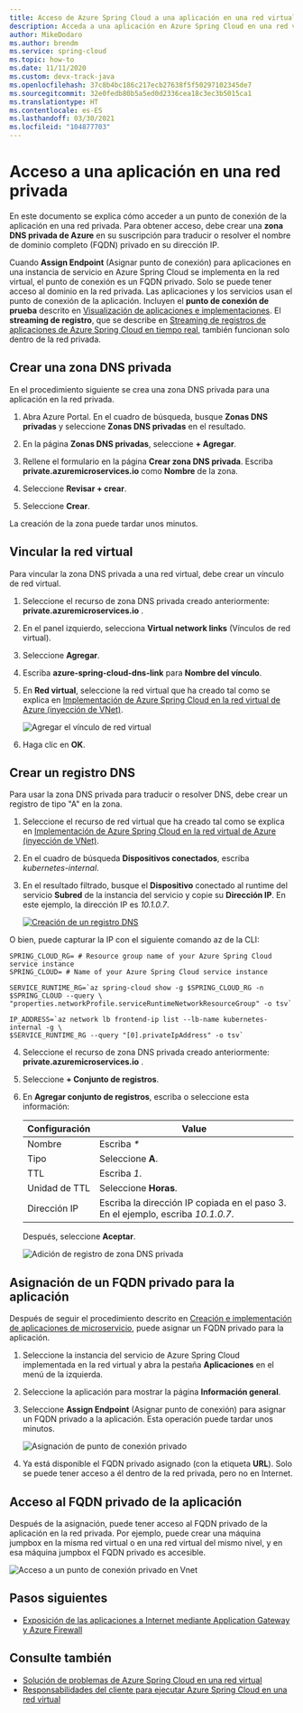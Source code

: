 ```yaml
---
title: Acceso de Azure Spring Cloud a una aplicación en una red virtual
description: Acceda a una aplicación en Azure Spring Cloud en una red virtual.
author: MikeDodaro
ms.author: brendm
ms.service: spring-cloud
ms.topic: how-to
ms.date: 11/11/2020
ms.custom: devx-track-java
ms.openlocfilehash: 37c8b4bc186c217ecb27638f5f50297102345de7
ms.sourcegitcommit: 32e0fedb80b5a5ed0d2336cea18c3ec3b5015ca1
ms.translationtype: HT
ms.contentlocale: es-ES
ms.lasthandoff: 03/30/2021
ms.locfileid: "104877703"
---
```

# <a name="access-your-application-in-a-private-network"></a>Acceso a una aplicación en una red privada

En este documento se explica cómo acceder a un punto de conexión de la aplicación en una red privada.  Para obtener acceso, debe crear una **zona DNS privada de Azure** en su suscripción para traducir o resolver el nombre de dominio completo (FQDN) privado en su dirección IP.

Cuando **Assign Endpoint** (Asignar punto de conexión) para aplicaciones en una instancia de servicio en Azure Spring Cloud se implementa en la red virtual, el punto de conexión es un FQDN privado. Solo se puede tener acceso al dominio en la red privada. Las aplicaciones y los servicios usan el punto de conexión de la aplicación. Incluyen el **punto de conexión de prueba** descrito en [Visualización de aplicaciones e implementaciones](spring-cloud-howto-staging-environment.md#view-apps-and-deployments). El **streaming de registro**, que se describe en [Streaming de registros de aplicaciones de Azure Spring Cloud en tiempo real](spring-cloud-howto-log-streaming.md), también funcionan solo dentro de la red privada.

## <a name="create-a-private-dns-zone"></a>Crear una zona DNS privada

En el procedimiento siguiente se crea una zona DNS privada para una aplicación en la red privada.

1. Abra Azure Portal. En el cuadro de búsqueda, busque **Zonas DNS privadas** y seleccione **Zonas DNS privadas** en el resultado.

2. En la página **Zonas DNS privadas**, seleccione **+ Agregar**.

3. Rellene el formulario en la página **Crear zona DNS privada**. Escriba **<span>private.azuremicroservices.io</span>** como **Nombre** de la zona.

4. Seleccione **Revisar + crear**.

5. Seleccione **Crear**.

La creación de la zona puede tardar unos minutos.

## <a name="link-the-virtual-network"></a>Vincular la red virtual

Para vincular la zona DNS privada a una red virtual, debe crear un vínculo de red virtual.

1. Seleccione el recurso de zona DNS privada creado anteriormente: **<span>private.azuremicroservices.io</span>** . 

2. En el panel izquierdo, selecciona **Virtual network links** (Vínculos de red virtual).

3. Seleccione **Agregar**.

4. Escriba **azure-spring-cloud-dns-link** para **Nombre del vínculo**.

5. En **Red virtual**, seleccione la red virtual que ha creado tal como se explica en [Implementación de Azure Spring Cloud en la red virtual de Azure (inyección de VNet)](spring-cloud-tutorial-deploy-in-azure-virtual-network.md).

    ![Agregar el vínculo de red virtual](media/spring-cloud-access-app-vnet/add-virtual-network-link.png)

6. Haga clic en **OK**.

## <a name="create-dns-record"></a>Crear un registro DNS

Para usar la zona DNS privada para traducir o resolver DNS, debe crear un registro de tipo "A" en la zona.

1. Seleccione el recurso de red virtual que ha creado tal como se explica en [Implementación de Azure Spring Cloud en la red virtual de Azure (inyección de VNet)](spring-cloud-tutorial-deploy-in-azure-virtual-network.md).

2. En el cuadro de búsqueda **Dispositivos conectados**, escriba *kubernetes-internal*.

3. En el resultado filtrado, busque el **Dispositivo** conectado al runtime del servicio **Subred** de la instancia del servicio y copie su **Dirección IP**. En este ejemplo, la dirección IP es *10.1.0.7*.

    [ ![Creación de un registro DNS](media/spring-cloud-access-app-vnet/create-dns-record.png) ](media/spring-cloud-access-app-vnet/create-dns-record.png)

O bien, puede capturar la IP con el siguiente comando az de la CLI:

```azurecli
SPRING_CLOUD_RG= # Resource group name of your Azure Spring Cloud service instance
SPRING_CLOUD= # Name of your Azure Spring Cloud service instance

SERVICE_RUNTIME_RG=`az spring-cloud show -g $SPRING_CLOUD_RG -n $SPRING_CLOUD --query \
"properties.networkProfile.serviceRuntimeNetworkResourceGroup" -o tsv`

IP_ADDRESS=`az network lb frontend-ip list --lb-name kubernetes-internal -g \
$SERVICE_RUNTIME_RG --query "[0].privateIpAddress" -o tsv`
```

4. Seleccione el recurso de zona DNS privada creado anteriormente: **<span>private.azuremicroservices.io</span>** .

5. Seleccione **+ Conjunto de registros**.

6. En **Agregar conjunto de registros**, escriba o seleccione esta información:

    |Configuración     |Value                                                                      |
    |------------|---------------------------------------------------------------------------|
    |Nombre        |Escriba *\**                                                                 |
    |Tipo        |Seleccione **A**.                                                               |
    |TTL         |Escriba *1*.                                                                  |
    |Unidad de TTL    |Seleccione **Horas**.                                                           |
    |Dirección IP  |Escriba la dirección IP copiada en el paso 3. En el ejemplo, escriba *10.1.0.7*.    |

    Después, seleccione **Aceptar**.

    ![Adición de registro de zona DNS privada](media/spring-cloud-access-app-vnet/private-dns-zone-add-record.png)

## <a name="assign-private-fqdn-for-your-application"></a>Asignación de un FQDN privado para la aplicación

Después de seguir el procedimiento descrito en [Creación e implementación de aplicaciones de microservicio](spring-cloud-tutorial-deploy-in-azure-virtual-network.md), puede asignar un FQDN privado para la aplicación.

1. Seleccione la instancia del servicio de Azure Spring Cloud implementada en la red virtual y abra la pestaña **Aplicaciones** en el menú de la izquierda.

2. Seleccione la aplicación para mostrar la página **Información general**.

3. Seleccione **Assign Endpoint** (Asignar punto de conexión) para asignar un FQDN privado a la aplicación. Esta operación puede tardar unos minutos.

    ![Asignación de punto de conexión privado](media/spring-cloud-access-app-vnet/assign-private-endpoint.png)

4. Ya está disponible el FQDN privado asignado (con la etiqueta **URL**). Solo se puede tener acceso a él dentro de la red privada, pero no en Internet.

## <a name="access-application-private-fqdn"></a>Acceso al FQDN privado de la aplicación

Después de la asignación, puede tener acceso al FQDN privado de la aplicación en la red privada. Por ejemplo, puede crear una máquina jumpbox en la misma red virtual o en una red virtual del mismo nivel, y en esa máquina jumpbox el FQDN privado es accesible.

![Acceso a un punto de conexión privado en Vnet](media/spring-cloud-access-app-vnet/access-private-endpoint.png)

## <a name="next-steps"></a>Pasos siguientes

- [Exposición de las aplicaciones a Internet mediante Application Gateway y Azure Firewall](spring-cloud-expose-apps-gateway-azure-firewall.md)

## <a name="see-also"></a>Consulte también

- [Solución de problemas de Azure Spring Cloud en una red virtual](spring-cloud-troubleshooting-vnet.md)
- [Responsabilidades del cliente para ejecutar Azure Spring Cloud en una red virtual](spring-cloud-vnet-customer-responsibilities.md)